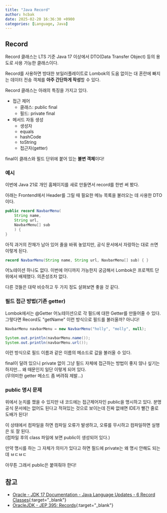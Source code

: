 ```yaml
---
title: "Java Record"
author: hcbak
date: 2025-02-20 16:36:30 +0900
categories: [Language, Java]
---
```


## Record

Record 클래스는 LTS 기준 Java 17 이상에서 DTO(Data Transfer Object) 등의 용도로 사용 가능한 클래스이다.

Record를 사용하면 방대한 보일러플레이트로 Lombok의 도움 없이는 대 혼란에 빠지는 데이터 전송 객체를 **아주 간단하게 작성**할 수 있다.

Record 클래스는 아래의 특징을 가지고 있다.

- 접근 제어
  - 클래스: public final
  - 필드: private final
- 메서드 자동 생성
  - 생성자
  - equals
  - hashCode
  - toString
  - 접근자(getter)

final이 클래스와 필드 단위에 붙어 있는 **불변 객체**이다!

### 예시

이번에 Java 21로 개인 홈페이지를 새로 만들면서 record를 한번 써 봤다.

아래는 Frontend에서 Header를 그릴 때 필요한 메뉴 목록을 불러오는 데 사용한 DTO이다.

```java
public record NavbarMenu(
    String name,
    String url,
    NavbarMenu[] sub
    ) {
}
```

아직 과거의 잔재가 남아 있어 줄을 바꿔 놓았지만, 공식 문서에서 자랑하는 대로 쓰면 이렇게 된다.

```java
record NavbarMenu(String name, String url, NavbarMenu[] sub) { }
```

어노테이션 하나도 없다. 이번에 어디까지 가능한지 궁금해서 Lombok은 프로젝트 단위에서 배제했다. 의존성조차 없다.

다른 것들은 대략 비슷하고 두 가지 정도 살펴보면 좋을 것 같다.

### 필드 접근 방법(기존 getter)

Lombok에서는 @Getter 어노테이션으로 각 필드에 대한 Getter를 만들어줄 수 있다. 그렇다면 Record도 "getName" 이런 방식으로 필드를 불러올까? 아니다!

```java
NavbarMenu navbarMenu = new NavbarMenu("holly", "molly", null);

System.out.println(navbarMenu.name());
System.out.println(navbarMenu.url());
```

이런 방식으로 필드 이름과 같은 이름의 메소드로 값을 불러올 수 있다.

final이 달려 있으니 private 없이 그냥 필드 자체에 접근하는 방법이 좋지 않나 싶기는 하지만... 왜 때문인지 일단 이렇게 되어 있다.  
(무의미한 getter 메소드 좀 버려줘 제발...)

### public 명시 문제

위에서 눈치를 챘을 수 있지만 내 코드에는 접근제어자인 public을 명시하고 있다. 분명 공식 문서에는 없어도 된다고 적혀있는 것으로 보이는데 진짜 없애면 IDE가 빨간 줄로 도배가 된다!

이 상태에서 컴파일을 하면 컴파일 오류가 발생하고, 오류를 무시하고 컴파일하면 실행은 또 잘 된다.  
(컴파일 후의 class 파일에 보면 public이 생성되어 있다.)

만약 명시를 하는 그 자체가 의미가 있다고 하면 필드에 private는 왜 명시 안해도 되는데 ㅂㄷㅂㄷ

아무튼 그래서 public은 붙여줘야 한다!

## 참고

- [Oracle - JDK 17 Documentation - Java Language Updates - 6 Record Classes](https://docs.oracle.com/en/java/javase/17/language/records.html){:target="_blank"}
- [OracleJDK - JEP 395: Records](https://openjdk.org/jeps/395){:target="_blank"}
